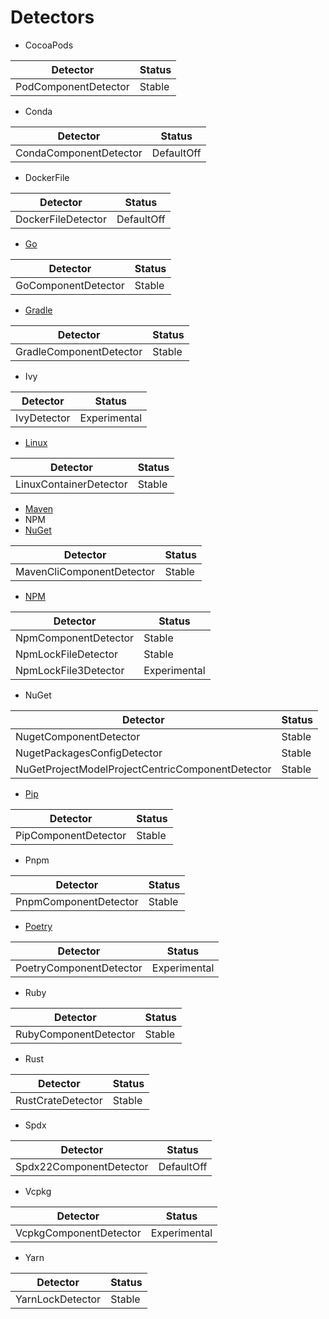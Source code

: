 # Detectors

- CocoaPods

| Detector             | Status |
| -------------------- | ------ |
| PodComponentDetector | Stable |

- Conda

| Detector               | Status     |
| ---------------------- | ---------- |
| CondaComponentDetector | DefaultOff |

- DockerFile

| Detector           | Status     |
| ------------------ | ---------- |
| DockerFileDetector | DefaultOff |

- [Go](go.md)

| Detector            | Status |
| ------------------- | ------ |
| GoComponentDetector | Stable |

- [Gradle](gradle.md)

| Detector                | Status |
| ----------------------- | ------ |
| GradleComponentDetector | Stable |

- Ivy

| Detector    | Status       |
| ----------- | ------------ |
| IvyDetector | Experimental |

- [Linux](linux.md)

| Detector               | Status |
| ---------------------- | ------ |
| LinuxContainerDetector | Stable |

- [Maven](maven.md)
- NPM
- [NuGet](nuget.md)

| Detector                  | Status |
| ------------------------- | ------ |
| MavenCliComponentDetector | Stable |

- [NPM](npm.md)

| Detector             | Status       |
| -------------------- | ------------ |
| NpmComponentDetector | Stable       |
| NpmLockFileDetector  | Stable       |
| NpmLockFile3Detector | Experimental |

- NuGet

| Detector                                         | Status |
| ------------------------------------------------ | ------ |
| NugetComponentDetector                           | Stable |
| NugetPackagesConfigDetector                      | Stable |
| NuGetProjectModelProjectCentricComponentDetector | Stable |

- [Pip](pip.md)

| Detector             | Status |
| -------------------- | ------ |
| PipComponentDetector | Stable |

- Pnpm

| Detector              | Status |
| --------------------- | ------ |
| PnpmComponentDetector | Stable |

- [Poetry](poetry.md)

| Detector                | Status       |
| ----------------------- | ------------ |
| PoetryComponentDetector | Experimental |

- Ruby

| Detector              | Status |
| --------------------- | ------ |
| RubyComponentDetector | Stable |

- Rust

| Detector          | Status |
| ----------------- | ------ |
| RustCrateDetector | Stable |

- Spdx

| Detector                | Status     |
| ----------------------- | ---------- |
| Spdx22ComponentDetector | DefaultOff |

- Vcpkg

| Detector               | Status       |
| ---------------------- | ------------ |
| VcpkgComponentDetector | Experimental |

- Yarn

| Detector         | Status |
| ---------------- | ------ |
| YarnLockDetector | Stable |
